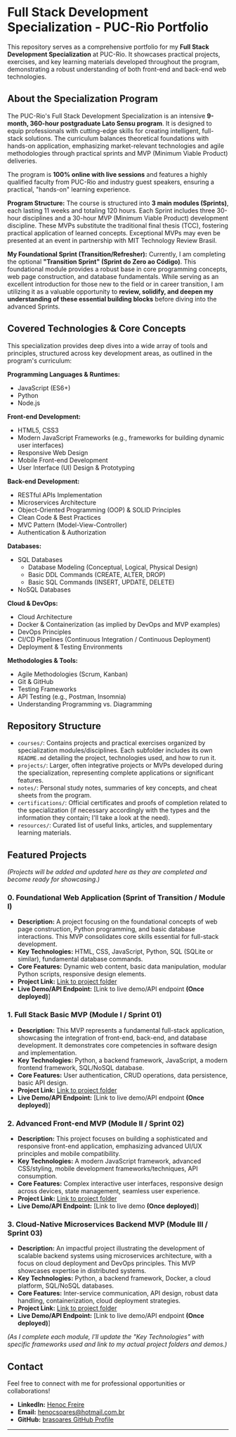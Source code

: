 # Full Stack Development Specialization - PUC-Rio Portfolio

This repository serves as a comprehensive portfolio for my **Full Stack Development Specialization** at PUC-Rio. It showcases practical projects, exercises, and key learning materials developed throughout the program, demonstrating a robust understanding of both front-end and back-end web technologies.

## About the Specialization Program

The PUC-Rio's Full Stack Development Specialization is an intensive **9-month, 360-hour postgraduate Lato Sensu program**. It is designed to equip professionals with cutting-edge skills for creating intelligent, full-stack solutions. The curriculum balances theoretical foundations with hands-on application, emphasizing market-relevant technologies and agile methodologies through practical sprints and MVP (Minimum Viable Product) deliveries.

The program is **100% online with live sessions** and features a highly qualified faculty from PUC-Rio and industry guest speakers, ensuring a practical, "hands-on" learning experience.

**Program Structure:**
The course is structured into **3 main modules (Sprints)**, each lasting 11 weeks and totaling 120 hours. Each Sprint includes three 30-hour disciplines and a 30-hour MVP (Minimum Viable Product) development discipline. These MVPs substitute the traditional final thesis (TCC), fostering practical application of learned concepts. Exceptional MVPs may even be presented at an event in partnership with MIT Technology Review Brasil.

**My Foundational Sprint (Transition/Refresher):**
Currently, I am completing the optional **"Transition Sprint" (Sprint do Zero ao Código)**. This foundational module provides a robust base in core programming concepts, web page construction, and database fundamentals. While serving as an excellent introduction for those new to the field or in career transition, I am utilizing it as a valuable opportunity to **review, solidify, and deepen my understanding of these essential building blocks** before diving into the advanced Sprints.

## Covered Technologies & Core Concepts

This specialization provides deep dives into a wide array of tools and principles, structured across key development areas, as outlined in the program's curriculum:

**Programming Languages & Runtimes:**
* JavaScript (ES6+) 
* Python 
* Node.js

**Front-end Development:**
* HTML5, CSS3 
* Modern JavaScript Frameworks (e.g., frameworks for building dynamic user interfaces)
* Responsive Web Design
* Mobile Front-end Development 
* User Interface (UI) Design & Prototyping 

**Back-end Development:**
* RESTful APIs Implementation
* Microservices Architecture 
* Object-Oriented Programming (OOP) & SOLID Principles 
* Clean Code & Best Practices
* MVC Pattern (Model-View-Controller)
* Authentication & Authorization

**Databases:**
* SQL Databases 
    * Database Modeling (Conceptual, Logical, Physical Design) 
    * Basic DDL Commands (CREATE, ALTER, DROP) 
    * Basic SQL Commands (INSERT, UPDATE, DELETE) 
* NoSQL Databases

**Cloud & DevOps:**
* Cloud Architecture 
* Docker & Containerization (as implied by DevOps and MVP examples)
* DevOps Principles
* CI/CD Pipelines (Continuous Integration / Continuous Deployment)
* Deployment & Testing Environments

**Methodologies & Tools:**
* Agile Methodologies (Scrum, Kanban)
* Git & GitHub
* Testing Frameworks
* API Testing (e.g., Postman, Insomnia)
* Understanding Programming vs. Diagramming

## Repository Structure

* `courses/`: Contains projects and practical exercises organized by specialization modules/disciplines. Each subfolder includes its own `README.md` detailing the project, technologies used, and how to run it.
* `projects/`: Larger, often integrative projects or MVPs developed during the specialization, representing complete applications or significant features.
* `notes/`: Personal study notes, summaries of key concepts, and cheat sheets from the program.
* `certifications/`: Official certificates and proofs of completion related to the specialization (if necessary accordingly with the types and the information they contain; I'll take a look at the need).
* `resources/`: Curated list of useful links, articles, and supplementary learning materials.

## Featured Projects

*(Projects will be added and updated here as they are completed and become ready for showcasing.)*

### 0. Foundational Web Application (Sprint of Transition / Module I)
* **Description:** A project focusing on the foundational concepts of web page construction, Python programming, and basic database interactions. This MVP consolidates core skills essential for full-stack development.
* **Key Technologies:** HTML, CSS, JavaScript, Python, SQL (SQLite or similar), fundamental database commands.
* **Core Features:** Dynamic web content, basic data manipulation, modular Python scripts, responsive design elements.
* **Project Link:** [Link to project folder](projects/sprint1-foundational-web-app/README.md)
* **Live Demo/API Endpoint:** [Link to live demo/API endpoint **(Once deployed)**]

### 1. Full Stack Basic MVP (Module I / Sprint 01)
* **Description:** This MVP represents a fundamental full-stack application, showcasing the integration of front-end, back-end, and database development. It demonstrates core competencies in software design and implementation.
* **Key Technologies:** Python, a backend framework, JavaScript, a modern frontend framework, SQL/NoSQL database.
* **Core Features:** User authentication, CRUD operations, data persistence, basic API design.
* **Project Link:** [Link to project folder](projects/sprint1-basic-fullstack-mvp/README.md)
* **Live Demo/API Endpoint:** [Link to live demo/API endpoint **(Once deployed)**]

### 2. Advanced Front-end MVP (Module II / Sprint 02)
* **Description:** This project focuses on building a sophisticated and responsive front-end application, emphasizing advanced UI/UX principles and mobile compatibility.
* **Key Technologies:** A modern JavaScript framework, advanced CSS/styling, mobile development frameworks/techniques, API consumption.
* **Core Features:** Complex interactive user interfaces, responsive design across devices, state management, seamless user experience.
* **Project Link:** [Link to project folder](projects/sprint2-advanced-frontend-mvp/README.md)
* **Live Demo/API Endpoint:** [Link to live demo **(Once deployed)**]

### 3. Cloud-Native Microservices Backend MVP (Module III / Sprint 03)
* **Description:** An impactful project illustrating the development of scalable backend systems using microservices architecture, with a focus on cloud deployment and DevOps principles. This MVP showcases expertise in distributed systems.
* **Key Technologies:** Python, a backend framework, Docker, a cloud platform, SQL/NoSQL databases.
* **Core Features:** Inter-service communication, API design, robust data handling, containerization, cloud deployment strategies.
* **Project Link:** [Link to project folder](projects/sprint3-cloud-microservices/README.md)
* **Live Demo/API Endpoint:** [Link to live demo/API endpoint **(Once deployed)**]

*(As I complete each module, I'll update the "Key Technologies" with specific frameworks used and link to my actual project folders and demos.)*

## Contact

Feel free to connect with me for professional opportunities or collaborations!

* **LinkedIn:** [Henoc Freire](https://www.linkedin.com/in/brasoares/)
* **Email:** [henocsoares@hotmail.com.br](mailto:henocfreire@outlook.com)
* **GitHub:** [brasoares GitHub Profile](https://github.com/brasoares)

---
